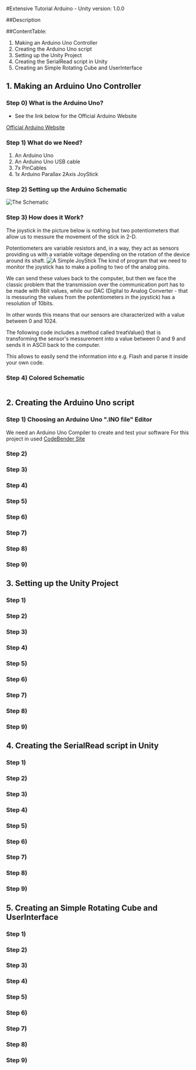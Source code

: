 #Extensive Tutorial Arduino - Unity
version: 1.0.0

##Description


##ContentTable:
1. Making an Arduino Uno Controller
2. Creating the Arduino Uno script
3. Setting up the Unity Project
4. Creating the SerialRead script in Unity
5. Creating an Simple Rotating Cube and UserInterface

## 1. Making an Arduino Uno Controller
### Step 0) What is the Arduino Uno?
+ See the link below for the Official Arduino Website

[Official Arduino Website](https://www.arduino.cc/en/Main/ArduinoBoardUno "Visit the Official Website")

### Step 1) What do we Need?
1. An Arduino Uno
2. An Arduino Uno USB cable
3. 7x PinCables
4. 1x Arduino Parallax 2Axis JoyStick

### Step 2) Setting up the Arduino Schematic
![The Schematic](https://www.arduino.cc/en/uploads/Tutorial/joy_sch_480.jpg "Official Ardiono Schematic")

### Step 3) How does it Work?
The joystick in the picture below is nothing but two potentiometers that allow us to messure the movement of the stick in 2-D.

Potentiometers are variable resistors and, in a way, they act as sensors providing us with a variable voltage depending on the rotation of the device around its shaft.
![A Simple JoyStick](https://www.arduino.cc/en/uploads/Tutorial/joy_pic_480.jpg "A Simple JoyStick Example")
The kind of program that we need to monitor the joystick has to make a polling to two of the analog pins. 

We can send these values back to the computer, but then we face the classic problem that the transmission over the communication port has to be made with 8bit values, while our DAC (Digital to Analog Converter - that is messuring the values from the potentiometers in the joystick) has a resolution of 10bits.

In other words this means that our sensors are characterized with a value between 0 and 1024.

The following code includes a method called treatValue() that is transforming the sensor's messurement into a value between 0 and 9 and sends it in ASCII back to the computer.

This allows to easily send the information into e.g. Flash and parse it inside your own code. 

### Step 4) Colored Schematic
![]()


## 2. Creating the Arduino Uno script
### Step 1) Choosing an Arduino Uno ".INO file" Editor
We need an Arduino Uno Compiler to create and test your software
For this project in used [CodeBender Site](https://CodeBender.cc/ "CodeBender")

### Step 2)
### Step 3)
### Step 4)
### Step 5)
### Step 6)
### Step 7)
### Step 8)
### Step 9)

## 3. Setting up the Unity Project
### Step 1)
### Step 2)
### Step 3)
### Step 4)
### Step 5)
### Step 6)
### Step 7)
### Step 8)
### Step 9)

## 4. Creating the SerialRead script in Unity
### Step 1)
### Step 2)
### Step 3)
### Step 4)
### Step 5)
### Step 6)
### Step 7)
### Step 8)
### Step 9)

## 5. Creating an Simple Rotating Cube and UserInterface
### Step 1)
### Step 2)
### Step 3)
### Step 4)
### Step 5)
### Step 6)
### Step 7)
### Step 8)
### Step 9)